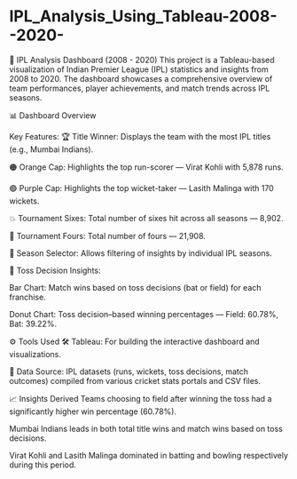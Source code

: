 # IPL_Analysis_Using_Tableau-2008--2020-
🏏 IPL Analysis Dashboard (2008 - 2020)
This project is a Tableau-based visualization of Indian Premier League (IPL) statistics and insights from 2008 to 2020. The dashboard showcases a comprehensive overview of team performances, player achievements, and match trends across IPL seasons.

📊 Dashboard Overview

Key Features:
🏆 Title Winner: Displays the team with the most IPL titles (e.g., Mumbai Indians).

🟠 Orange Cap: Highlights the top run-scorer — Virat Kohli with 5,878 runs.

🟣 Purple Cap: Highlights the top wicket-taker — Lasith Malinga with 170 wickets.

💥 Tournament Sixes: Total number of sixes hit across all seasons — 8,902.

📏 Tournament Fours: Total number of fours — 21,908.

📅 Season Selector: Allows filtering of insights by individual IPL seasons.

🧠 Toss Decision Insights:

Bar Chart: Match wins based on toss decisions (bat or field) for each franchise.

Donut Chart: Toss decision–based winning percentages — Field: 60.78%, Bat: 39.22%.

⚙️ Tools Used
🛠 Tableau: For building the interactive dashboard and visualizations.

📁 Data Source: IPL datasets (runs, wickets, toss decisions, match outcomes) compiled from various cricket stats portals and CSV files.

📈 Insights Derived
Teams choosing to field after winning the toss had a significantly higher win percentage (60.78%).

Mumbai Indians leads in both total title wins and match wins based on toss decisions.

Virat Kohli and Lasith Malinga dominated in batting and bowling respectively during this period.
